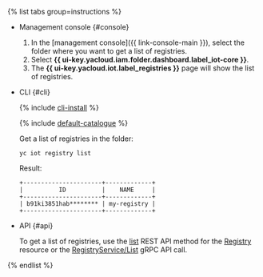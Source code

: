 {% list tabs group=instructions %}

- Management console {#console}

   1. In the [management console]({{ link-console-main }}), select the folder where you want to get a list of registries.
   1. Select **{{ ui-key.yacloud.iam.folder.dashboard.label_iot-core }}**.
   1. The **{{ ui-key.yacloud.iot.label_registries }}** page will show the list of registries.

- CLI {#cli}

  {% include [cli-install](../cli-install.md) %}

  {% include [default-catalogue](../default-catalogue.md) %}

  Get a list of registries in the folder:

  ```
  yc iot registry list
  ```

  Result:

  ```
  +----------------------+-------------+
  |          ID          |    NAME     |
  +----------------------+-------------+
  | b91ki3851hab******** | my-registry |
  +----------------------+-------------+
  ```

- API {#api}

  To get a list of registries, use the [list](../../iot-core/api-ref/Registry/list.md) REST API method for the [Registry](../../iot-core/api-ref/Registry/index.md) resource or the [RegistryService/List](../../iot-core/api-ref/grpc/registry_service.md#List) gRPC API call.

{% endlist %}